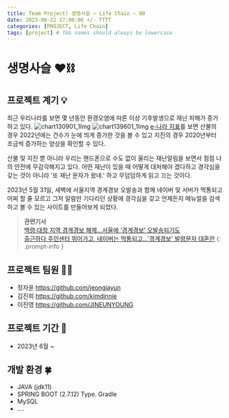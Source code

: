 ```yaml
---
title: Team Project) 생명사슬 ~ Life Chain ~ 00
date: 2023-06-22 17:00:08 +/- TTTT
categories: [PROJECT, Life Chain]
tags: [project] # TAG names should always be lowercase
---
```


# 생명사슬 ❤️⛓️

## 프로젝트 계기 💡

최근 우리나라를 보면 몇 년동안 환경오염에 따른 이상 기후발생으로 재난 피해가 증가하고 있다.
![chart130901_1Img](https://github.com/jeongjayun/jeongjayun.github.io/assets/116062065/9d5459ac-2d02-43f6-8735-0b3582262695)
![chart139601_1Img](https://github.com/jeongjayun/jeongjayun.github.io/assets/116062065/977c4944-88ee-4599-8189-eeb5f2b8c689)
[e-나라 지표](https://www.index.go.kr/unity/potal/eNara/sub/EnaraFieldIdx.do?cdNo=110)를 보면 산불의 경우 2022년에는 건수가 눈에 띄게 증가한 것을 볼 수 있고 지진의 경우 2020년부터 조금씩 증가하는 양상을 확인할 수 있다.

산불 및 지진 뿐 아니라 우리는 핸드폰으로 수도 없이 울리는 재난알림을 보면서 점점 나의 안전에 무감각해지고 있다. 어떤 재난이 있을 때 어떻게 대처해야 겠다하고 경각심을 갖는 것이 아니라 '또 재난 문자가 왔네.' 하고 무덤덤하게 읽고 끄는 것이다.

2023년 5월 31일, 새벽에 서울지역 경계경보 오발송과 함께 네이버 및 서버가 먹통되고 어찌 할 줄 모르고 그저 알람만 기다리던 상황에 경각심을 갖고 언제든지 메뉴얼을 검색하고 볼 수 있는 사이트를 만들어보게 되었다.

> <strong>관련기사</strong><br>
> [백령·대청 지역 경계경보 해제…서울에 ‘경계경보’ 오발송되기도](https://news.kbs.co.kr/news/view.do?ncd=7688064&ref=A)<br>
>[출근하다 주민센터 뛰어가고, 네이버는 먹통되고...'경계경보' 발령문자 대혼란](https://www.fnnews.com/news/202305311546104799)
{: .prompt-info }

## 프로젝트 팀원 🤼‍♀️

- 정자윤 <https://github.com/jeongjayun>
- 김진희 <https://github.com/kimdinnie>
- 이진영 <https://github.com/JINEUNYOUNG>

## 프로젝트 기간 📆

- 2023년 6월 ~

## 개발 환경 🍀

- JAVA (jdk11)
- SPRING BOOT (2.7.12) Type. Gradle 
- MySQL
- ....
